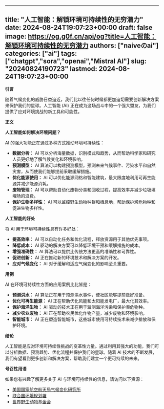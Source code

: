 
---
title: "人工智能：解锁环境可持续性的无穷潜力"
date: 2024-08-24T19:07:23+00:00
draft: false
image: https://og.g0f.cn/api/og?title=人工智能：解锁环境可持续性的无穷潜力
authors: ["naiveのai"]
categories: ["ai"]
tags: ["chatgpt","sora","openai","Mistral AI"]
slug: "20240824190723"
lastmod: 2024-08-24T19:07:23+00:00
---
**引言**

随着气候变化的威胁日益迫近，我们比以往任何时候都更加迫切需要创新解决方案来保护我们的星球。人工智能 (AI) 正在成为这场战斗中的一个强大盟友，为我们提供了应对环境挑战的新工具和可能性。

**正文**

**人工智能如何解决环境问题？**

AI 的强大功能正在通过多种方式推动环境可持续性：

- **数据分析：** AI 可以分析海量数据，识别模式和趋势，从而帮助科学家和研究人员更好地了解气候变化和环境影响。
- **预测模型：** AI 算法可以构建预测模型，预测未来气候事件、污染水平和自然灾害，从而使我们能够提前采取缓解措施。
- **优化能源使用：** AI 可以优化能源网格和智能建筑，最大限度地利用可再生能源并减少能源消耗。
- **废物管理：** AI 可以帮助自动化废物分类和回收过程，提高效率并减少垃圾填埋场的浪费。
- **保护生物多样性：** AI 可以监控野生动物种群和栖息地，帮助保护濒危物种和促进生物多样性。

**人工智能的好处**

将 AI 用于环境可持续性具有许多好处：

- **提高效率：** AI 可以自动化任务和优化流程，释放资源用于其他优先事项。
- **降低成本：** AI 驱动的解决方案可以降低环境干预和缓解措施的成本。
- **增强准确性：** AI 算法可以提供比传统方法更高的准确性和可靠性。
- **促进创新：** AI 正在推动新的环境技术和解决方案的开发。
- **应对气候变化：** AI 对于缓解和适应气候变化的影响至关重要。

**用例**

AI 在环境可持续性方面的应用案例比比皆是：

- **预测洪水：** AI 算法正在用于预测洪水事件，使社区能够提前做好准备。
- **优化可再生能源：** AI 正在帮助优化风能和太阳能发电厂，最大化其效率。
- **保护海洋生物：** AI 驱动的技术正在用于监测海洋污染和保护濒危物种。
- **减少农业废物：** AI 正在帮助农民优化作物产量，减少废物和环境影响。
- **智能城市：** AI 正在塑造智能城市，这些城市使用可持续技术来减少排放和保护环境。

**结论**

人工智能是应对环境可持续性挑战的变革性力量。通过利用其强大的功能，我们可以分析数据、预测趋势、优化流程并保护我们的星球。随着 AI 技术的不断发展，我们有望看到更多创新和解决方案，帮助我们建立一个更可持续的未来。

**号召性用语**

如果您有兴趣了解更多关于 AI 与环境可持续性的信息，请访问以下资源：

- [美国国家航空航天局气候变化研究所](https://climate.nasa.gov/)
- [联合国环境规划署](https://www.unep.org/)
- [世界野生动物基金会](https://www.worldwildlife.org/)